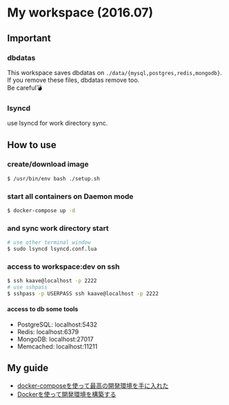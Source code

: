 # My workspace (2016.07)

## Important

### dbdatas

This workspace saves dbdatas on `./data/{mysql,postgres,redis,mongodb}`.  
If you remove these files, dbdatas remove too.  
Be careful💣

### lsyncd

use lsyncd for work directory sync.

## How to use
### create/download image

```bash
$ /usr/bin/env bash ./setup.sh
```

### start all containers on Daemon mode

```bash
$ docker-compose up -d
```

### and sync work directory start

```bash
# use other terminal window
$ sudo lsyncd lsyncd.conf.lua
```

### access to workspace:dev on ssh

```bash
$ ssh kaave@localhost -p 2222
# use sshpass
$ sshpass -p USERPASS ssh kaave@localhost -p 2222
```

#### access to db some tools

- PostgreSQL: localhost:5432
- Redis: localhost:6379
- MongoDB: localhost:27017
- Memcached: localhost:11211

## My guide

- [docker-composeを使って最高の開発環境を手に入れた](http://blog.muuny-blue.info/7d128c1d4a33165a8676d1650d8ff828.html)
- [Dockerを使って開発環境を構築する](https://moneyforward.com/engineers_blog/2015/07/09/docker/)
